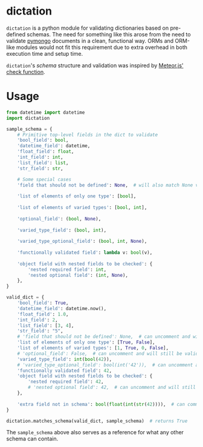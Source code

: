 # dictation
`dictation` is a python module for validating dictionaries based on pre-defined schemas. The need for
something like this arose from the need to validate
[pymongo](https://api.mongodb.com/python/current/) documents in a clean, functional way. ORMs and
ORM-like modules would not fit this requirement due to extra overhead in both execution time and
setup time.

`dictation`'s *schema* structure and validation was inspired by
[Meteor.js' check function](https://docs.meteor.com/api/check.html).

# Usage
```python
from datetime import datetime
import dictation

sample_schema = {
    # Primitive top-level fields in the dict to validate
    'bool_field': bool,
    'datetime_field': datetime,
    'float_field': float,
    'int_field': int,
    'list_field': list,
    'str_field': str,

    # Some special cases
    'field that should not be defined': None,  # will also match None value if key exists in dict to validate
    
    'list of elements of only one type': [bool],
    
    'list of elements of varied types': [bool, int],
    
    'optional_field': (bool, None),
    
    'varied_type_field': (bool, int),
    
    'varied_type_optional_field': (bool, int, None),
    
    'functionally validated field': lambda v: bool(v),
    
    'object field with nested fields to be checked': {
        'nested required field': int,
        'nested optional field': (int, None),
    },
}

valid_dict = {
    'bool_field': True,
    'datetime_field': datetime.now(),
    'float_field': 1.0,
    'int_field': 2,
    'list_field': [3, 4],
    'str_field': "5",
    # 'field that should not be defined': None,  # can uncomment and will still be valid
    'list of elements of only one type': [True, False],
    'list of elements of varied types': [1, True, 0, False],
    # 'optional_field': False,  # can uncomment and will still be valid
    'varied_type_field': int(bool(42)),
    # 'varied_type_optional_field': bool(int('42')),  # can uncomment and will still be valid
    'functionally validated field': 42,
    'object field with nested fields to be checked': {
        'nested required field': 42,
        # 'nested optional field': 42,  # can uncomment and will still be valid
    },
    
    'extra field not in schema': bool(float(int(str(42)))),  # can comment and will still be valid
}

dictation.matches_schema(valid_dict, sample_schema)  # returns True
```

The `sample_schema` above also serves as a reference for what any other schema can contain.
